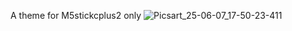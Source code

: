 A theme for M5stickcplus2 only
![Picsart_25-06-07_17-50-23-411](https://github.com/user-attachments/assets/0566ebf7-e9a7-47b7-89ff-da231b33123d)
